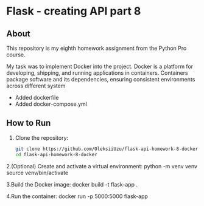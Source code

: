 # Flask - creating API part 8

## About

This repository is my eighth homework assignment from the Python Pro course. 

My task was to implement Docker into the project. 
Docker is a platform for developing, shipping, and running applications in containers. 
Containers package software and its dependencies, ensuring consistent environments across different system

 - Added dockerfile
 - Added docker-compose.yml

## How to Run

1. Clone the repository:  
   ```bash
   git clone https://github.com/OleksiiUzu/flask-api-homework-8-docker.git
   cd flask-api-homework-8-docker
   
2.(Optional) Create and activate a virtual environment:
  python -m venv venv
  source venv/bin/activate
  
3.Build the Docker image: 
 docker build -t flask-app .

4.Run the container: 
 docker run -p 5000:5000 flask-app
